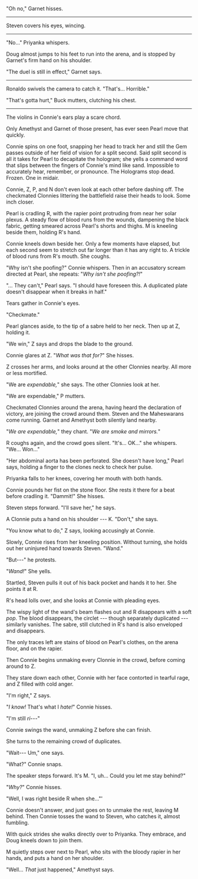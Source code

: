 "Oh no," Garnet hisses.

----

Steven covers his eyes, wincing.

----

"No..." Priyanka whispers.

Doug almost jumps to his feet to run into the arena, and
is stopped by Garnet's firm hand on his shoulder.

"The duel is still in effect," Garnet says.

----

Ronaldo swivels the camera to catch it. "That's... Horrible."

"That's gotta hurt," Buck mutters, clutching his chest.

----

The violins in Connie's ears play a scare chord.

Only Amethyst and Garnet of those present, has ever seen Pearl move that quickly.

Connie spins on one foot, snapping her head to track her and still the Gem passes outside of her field
of vision for a split second. Said split second is all it takes for Pearl to decapitate the hologram;
she yells a command word that slips between the fingers of Connie's mind like
sand. Impossible to accurately hear, remember, or pronounce. The Holograms stop dead. Frozen.
One in midair.

Connie, Z, P, and N don't even look at each other before dashing off. The checkmated
Clonnies littering the battlefield raise their heads to look. Some inch closer.

Pearl is cradling R, with the rapier point protruding from near her solar plexus. A steady flow
of blood runs from the wounds, dampening the black fabric, getting smeared across Pearl's shorts
and thighs. M is kneeling beside them, holding R's hand.

Connie kneels down beside her. Only a few moments have elapsed, but each second seem to stretch out
far longer than it has any right to. A trickle of blood runs from R's mouth. She coughs.

"Why isn't she poofing?" Connie whispers. Then in an accusatory scream
directed at Pearl, she repeats: "*Why isn't she poofing?!*"

"... They can't," Pearl says. "I should have foreseen this. A duplicated plate doesn't disappear
when it breaks in half."

Tears gather in Connie's eyes.

"Checkmate."

Pearl glances aside, to the tip of a sabre held to her neck. Then up at Z, holding it.

"We win," Z says and drops the blade to the ground.

Connie glares at Z. "*What was that for?*" She hisses.

Z crosses her arms, and looks around at the other Clonnies nearby. All more or less
mortified.

"We are *expendable,*" she says. The other Clonnies look at her.

"We are expendable," P mutters.

Checkmated Clonnies around the arena, having heard the declaration of victory, are joining the
crowd around them. Steven and the Maheswarans come running. Garnet and Amethyst both silently
land nearby.

"*We are expendable,*" they chant. "*We are smoke and mirrors.*"

R coughs again, and the crowd goes silent. "It's... OK..." she whispers. "We... Won..."

"Her abdominal aorta has been perforated. She doesn't have long," Pearl says, holding a finger
to the clones neck to check her pulse.

Priyanka falls to her knees, covering her mouth with both hands.

Connie pounds her fist on the stone floor. She rests it there for a beat before cradling
it. "Dammit!" She hisses.

Steven steps forward. "I'll save her," he says.

A Clonnie puts a hand on his shoulder --- K. "Don't," she says.

"You know what to do," Z says, looking accusingly at Connie.

Slowly, Connie rises from her kneeling position. Without turning, she holds out her
uninjured hand towards Steven. "Wand."

"But---" he protests.

"*Wand!*" She yells.

Startled, Steven pulls it out of his back pocket and hands it to her. She points it at R.

R's head lolls over, and she looks at Connie with pleading eyes.

The wispy light of the wand's beam flashes out and R disappears with a soft *pop*. The
blood disappears, the circlet --- though separately duplicated --- similarly vanishes. The sabre,
still clutched in R's hand is also enveloped and disappears.

The only traces left are stains of blood on Pearl's clothes, on the arena floor,
and on the rapier.

Then Connie begins unmaking every Clonnie in the crowd, before coming around to Z.

They stare down each other, Connie with her face contorted in tearful rage,
and Z filled with cold anger.

"I'm right," Z says.

"*I know!* That's what I *hate!*" Connie hisses.

"I'm still *ri---*"

Connie swings the wand, unmaking Z before she can finish.

She turns to the remaining crowd of duplicates.

"Wait--- Um," one says.

"What?" Connie snaps.

The speaker steps forward. It's M. "I, uh... Could you let me stay behind?"

"*Why?*" Connie hisses.

"Well, I was right beside R when she..."'

Connie doesn't answer, and just goes on to unmake the rest, leaving M behind. Then
Connie tosses the wand to Steven, who catches it, almost fumbling.

With quick strides she walks directly over to Priyanka. They embrace, and Doug kneels down
to join them.

M quietly steps over next to Pearl, who sits with the bloody rapier in her hands, and puts
a hand on her shoulder.

"Well... *That* just happened," Amethyst says.
